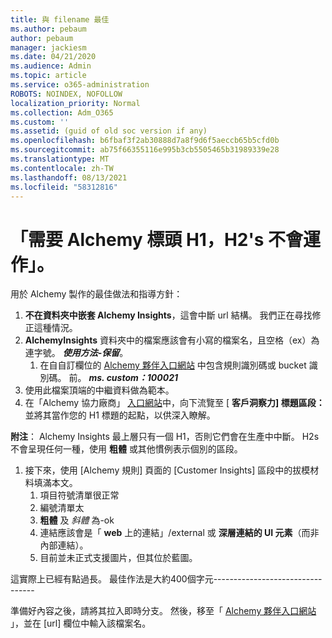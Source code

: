 ```yaml
---
title: 與 filename 最佳
ms.author: pebaum
author: pebaum
manager: jackiesm
ms.date: 04/21/2020
ms.audience: Admin
ms.topic: article
ms.service: o365-administration
ROBOTS: NOINDEX, NOFOLLOW
localization_priority: Normal
ms.collection: Adm_O365
ms.custom: ''
ms.assetid: (guid of old soc version if any)
ms.openlocfilehash: b6fbaf3f2ab30888d7a8f9d6f5aeccb65b5cfd0b
ms.sourcegitcommit: ab75f66355116e995b3cb5505465b31989339e28
ms.translationtype: MT
ms.contentlocale: zh-TW
ms.lasthandoff: 08/13/2021
ms.locfileid: "58312816"
---
```

# <a name="required-alchemy-header-h1-h2s-dont-work"></a>「需要 Alchemy 標頭 H1，H2's 不會運作」。
用於 Alchemy 製作的最佳做法和指導方針：

1. **不在資料夾中嵌套 Alchemy Insights**，這會中斷 url 結構。 我們正在尋找修正這種情況。
1. **AlchemyInsights** 資料夾中的檔案應該會有小寫的檔案名，且空格（ex）為連字號。 **_使用方法-保留_**。
    1. 在自自訂欄位的 [Alchemy 夥伴入口網站](https://alchemyportal.azurewebsites.net) 中包含規則識別碼或 bucket 識別碼。 前。 ***ms. custom：100021***
1. 使用此檔案頂端的中繼資料做為範本。
1. 在「Alchemy 協力廠商」 [入口網站](https://alchemyportal.azurewebsites.net)中，向下流覽至 [ **客戶洞察力] 標題區段：** 並將其當作您的 H1 標題的起點，以供深入瞭解。 

**附注**： Alchemy Insights 最上層只有一個 H1，否則它們會在生產中中斷。 H2s 不會呈現任何一種，使用 **粗體** 或其他慣例表示個別的區段。
1. 接下來，使用 [Alchemy 規則] 頁面的 [Customer Insights] 區段中的拔模材料填滿本文。
    1. 項目符號清單很正常
    1. 編號清單太
    1. **粗體** 及 *斜體* 為-ok
    1. 連結應該會是「 **web** 上的連結」/external 或 **深層連結的 UI 元素**（而非內部連結）。
    1. 目前並未正式支援圖片，但其位於藍圖。

這實際上已經有點過長。 最佳作法是大約400個字元---------------------------------

準備好內容之後，請將其拉入即時分支。 然後，移至「 [Alchemy 夥伴入口網站](https://alchemyportal.azurewebsites.net) 」，並在 [url] 欄位中輸入該檔案名。 